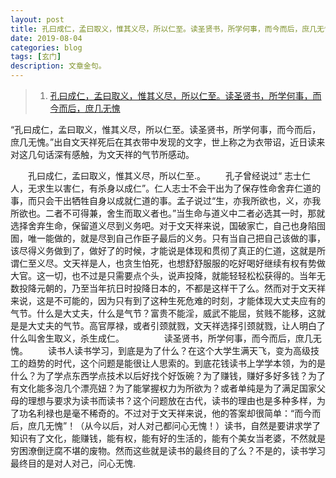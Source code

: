 ```yaml
---
layout: post
title: 孔曰成仁，孟曰取义，惟其义尽，所以仁至。读圣贤书，所学何事，而今而后，庶几无愧 
date: 2019-08-04
categories: blog
tags: [玄门]
description: 文章金句。
---
```



>1. [孔曰成仁，孟曰取义，惟其义尽，所以仁至。读圣贤书，所学何事，而今而后，庶几无愧](http://blog.sina.com.cn/s/blog_62f49fce0102wv2z.html)  


“孔曰成仁，孟曰取义，惟其义尽，所以仁至。读圣贤书，所学何事，而今而后，庶几无愧。”出自文天祥死后在其衣带中发现的文字，世上称之为衣带诏，近日读来对这几句话深有感触，为文天祥的气节所感动。

　　孔曰成仁，孟曰取义，惟其义尽，所以仁至.。
　　孔子曾经说过“ 志士仁人，无求生以害仁，有杀身以成仁”。仁人志士不会干出为了保存性命舍弃仁道的事，而只会干出牺牲自身以成就仁道的事。孟子说过“生，亦我所欲也，义，亦我所欲也。二者不可得兼，舍生而取义者也。”当生命与道义中二者必选其一时，那就选择舍弃生命，保留道义尽到义务吧。对于文天祥来说，国破家亡，自己也身陷囹圄，唯一能做的，就是尽到自己作臣子最后的义务。只有当自己把自己该做的事，该尽得义务做到了，做好了的时候，才能说是体现和贯彻了真正的仁道，这就是所谓仁至义尽。文天祥是人，也贪生怕死，也想舒舒服服的吃好喝好继续有权有势做大官。这一切，也不过是只需要点个头，说声投降，就能轻轻松松获得的。当年无数投降元朝的，乃至当年抗日时投降日本的，不都是这样干了么。然而对于文天祥来说，这是不可能的，因为只有到了这种生死危难的时刻，才能体现大丈夫应有的气节。什么是大丈夫，什么是气节？富贵不能淫，威武不能屈，贫贱不能移，这就是是大丈夫的气节。高官厚禄，或者引颈就戮，文天祥选择引颈就戮，让人明白了什么叫舍生取义，杀生成仁。
　　
　　读圣贤书，所学何事，而今而后，庶几无愧。
　　读书人读书学习，到底是为了什么？在这个大学生满天飞，变为高级技工的趋势的时代，这个问题是能很让人思索的。到底花钱读书上学学本领，为的是什么？为了学点东西学点技术以后好找个好饭碗？为了赚钱，赚好多好多钱？为了有文化能多泡几个漂亮妞？为了能掌握权力为所欲为？或者单纯是为了满足国家父母的理想与要求为读书而读书？这个问题放在古代，读书的理由也是多种多样，为了功名利禄也是毫不稀奇的。不过对于文天祥来说，他的答案却很简单：“而今而后，庶几无愧”！（从今以后，对人对己都问心无愧！）读书，自然是要讲求学了知识有了文化，能赚钱，能有权，能有好的生活的，能有个美女当老婆，不然就是穷困潦倒迂腐不堪的废物。然而这些就是读书的最终目的了么？不是的，读书学习最终目的是对人对己，问心无愧.
